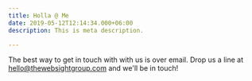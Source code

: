 ```yaml
---
title: Holla @ Me
date: 2019-05-12T12:14:34.000+06:00
description: This is meta description.

---
```

The best way to get in touch with with us is over email. Drop us a line at hello@thewebsightgroup.com and we'll be in touch!